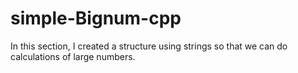 # simple-Bignum-cpp
In this section, I created a structure using strings so that we can do calculations of large numbers.
